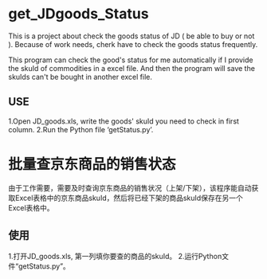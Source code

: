 # get_JDgoods_Status
This is a project about check the goods status of JD ( be able to buy or not ). Because of work needs, cherk have to check the goods status frequently. 

This program can check the good's status for me automatically if I provide the skuId of commodities in a excel file. And then the program will save the skuIds can't be bought in
another excel file. 

## USE
1.Open JD_goods.xls, write the goods' skuId you need to check in first column.
2.Run the Python file ‘getStatus.py’.

# 批量查京东商品的销售状态
由于工作需要，需要及时查询京东商品的销售状况（上架/下架），该程序能自动获取Excel表格中的京东商品skuId，然后将已经下架的商品skuId保存在另一个Excel表格中。

## 使用
1.打开JD_goods.xls, 第一列填你要查的商品的skuId。
2.运行Python文件“getStatus.py”。
